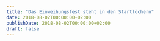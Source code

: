 ```yaml
---
title: "Das Einweihungsfest steht in den Startlöchern"
date: 2018-08-02T00:00:00+02:00
publishDate: 2018-08-02T00:00:00+02:00
draft: false
---
```


